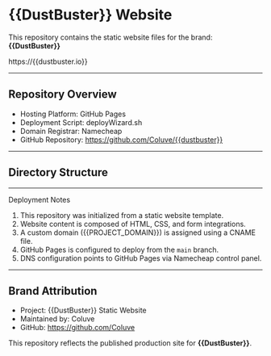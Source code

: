 # {{DustBuster}} Website

This repository contains the static website files for the brand: **{{DustBuster}}**

https://{{dustbuster.io}}

---

## Repository Overview

- Hosting Platform: GitHub Pages
- Deployment Script: deployWizard.sh
- Domain Registrar: Namecheap
- GitHub Repository: https://github.com/Coluve/{{dustbuster}}

---

## Directory Structure


---

Deployment Notes

1. This repository was initialized from a static website template.
2. Website content is composed of HTML, CSS, and form integrations.
3. A custom domain ({{PROJECT_DOMAIN}}) is assigned using a CNAME file.
4. GitHub Pages is configured to deploy from the `main` branch.
5. DNS configuration points to GitHub Pages via Namecheap control panel.

---

## Brand Attribution

- Project: {{DustBuster}} Static Website
- Maintained by: Coluve
- GitHub: https://github.com/Coluve

This repository reflects the published production site for **{{DustBuster}}**.
